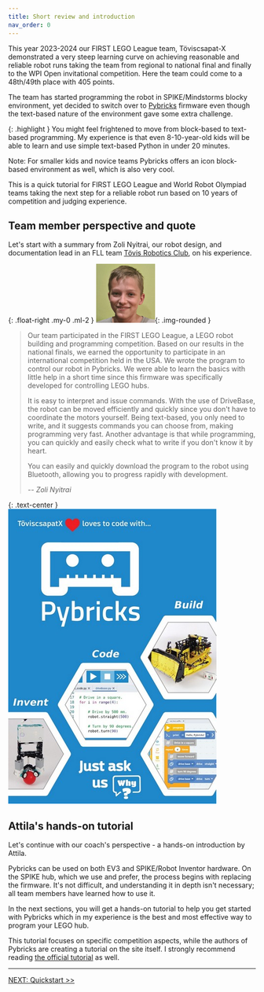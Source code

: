 ```yaml
---
title: Short review and introduction
nav_order: 0
---
```


This year 2023-2024 our FIRST LEGO League team, Töviscsapat-X demonstrated a very steep learning curve on achieving reasonable and reliable robot runs taking the team from regional to national final and finally to the WPI Open invitational competition. Here the team could come to a 48th/49th place with 405 points.

The team has started programming the robot in SPIKE/Mindstorms blocky environment, yet decided to switch over to [Pybricks](https://pybricks.com) firmware even though the text-based nature of the environment gave some extra challenge.

{: .highlight }
You might feel frightened to move from block-based to text-based programming. My experience is that even 8-10-year-old kids will be able to learn and use simple text-based Python in under 20 minutes.

Note: For smaller kids and novice teams Pybricks offers an icon block-based environment as well, which is also very cool. 

This is a quick tutorial for FIRST LEGO League and World Robot Olympiad teams taking the next step for a reliable robot run based on 10 years of competition and judging experience.


## Team member perspective and quote
Let's start with a summary from Zoli Nyitrai, our robot design, and documentation lead in an FLL team [Tövis Robotics Club](https://toviscsapat.hu), on his experience.

{: .float-right .my-0 .ml-2 }
![image Zoli](img/pybricksz.jpg){: .img-rounded }

> Our team participated in the FIRST LEGO League, a LEGO robot building and programming competition. Based on our results in the national finals, we earned the opportunity to participate in an international competition held in the USA. We wrote the program to control our robot in Pybricks. We were able to learn the basics with little help in a short time since this firmware was specifically developed for controlling LEGO hubs.
> 
> It is easy to interpret and issue commands. With the use of DriveBase, the robot can be moved efficiently and quickly since you don't have to coordinate the motors yourself. Being text-based, you only need to write, and it suggests commands you can choose from, making programming very fast. Another advantage is that while programming, you can quickly and easily check what to write if you don't know it by heart.
> 
> You can easily and quickly download the program to the robot using Bluetooth, allowing you to progress rapidly with development.
> 
> <cite>-- Zoli Nyitrai</cite>

{: .text-center }
![image Poster](img/pybricksposter.jpg)

## Attila's hands-on tutorial

Let's continue with our coach's perspective - a hands-on introduction by Attila.

Pybricks can be used on both EV3 and SPIKE/Robot Inventor hardware. On the SPIKE hub, which we use and prefer, the process begins with replacing the firmware. It's not difficult, and understanding it in depth isn't necessary; all team members have learned how to use it.

In the next sections, you will get a hands-on tutorial to help you get started with Pybricks which in my experience is the best and most effective way to program your LEGO hub.

This tutorial focuses on specific competition aspects, while the authors of Pybricks are creating a tutorial on the site itself. I strongly recommend reading [the official tutorial](https://pybricks.com/learn) as well.

---
[NEXT: Quickstart >>](1_quickstart.md)